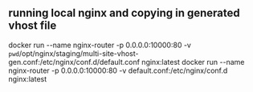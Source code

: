 ## running local nginx and copying in generated vhost file

docker run --name nginx-router -p 0.0.0.0:10000:80 -v `pwd`/opt/nginx/staging/multi-site-vhost-gen.conf:/etc/nginx/conf.d/default.conf nginx:latest
docker run --name nginx-router -p 0.0.0.0:10000:80 -v default.conf:/etc/nginx/conf.d nginx:latest